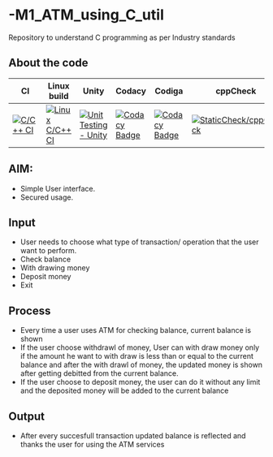 # -M1_ATM_using_C_util
Repository to understand C programming as per Industry standards
## About the code
| CI | Linux build | Unity | Codacy | Codiga | cppCheck | Dynamic Check | 
| --- | --- | --- | --- | --- | --- | --- |
[![C/C++ CI](https://github.com/Ramsaivardhanguttula/M1_ATMwithC_util/actions/workflows/Windows.yml/badge.svg)](https://github.com/Ramsaivardhanguttula/M1_ATMwithC_util/actions/workflows/Windows.yml)|[![Linux C/C++ CI](https://github.com/Ramsaivardhanguttula/M1_ATMwithC_util/actions/workflows/Linux_build.yml/badge.svg)](https://github.com/Ramsaivardhanguttula/M1_ATMwithC_util/actions/workflows/Linux_build.yml)|[![Unit Testing - Unity](https://github.com/Ramsaivardhanguttula/M1_ATMwithC_util/actions/workflows/Unity-Testing.yml/badge.svg)](https://github.com/Ramsaivardhanguttula/M1_ATMwithC_util/actions/workflows/Unity-Testing.yml)|[![Codacy Badge](https://api.codacy.com/project/badge/Grade/a1edf2417a2e46699e8245f518c674f4)](https://api.codiga.io/project/30992/status/svg)|[![Codacy Badge](https://api.codiga.io/project/30931/status/svg)](https://api.codiga.io/project/30992/status/svg)|[![StaticCheck/cppCheck](https://github.com/Ramsaivardhanguttula/M1_ATMwithC_util/actions/workflows/cppCheck.yml/badge.svg)](https://github.com/Ramsaivardhanguttula/M1_ATMwithC_util/actions/workflows/cppCheck.yml)|[![Dynamic_check](https://github.com/Ramsaivardhanguttula/M1_ATMwithC_util/actions/workflows/DynamicCheck.yml/badge.svg)](https://github.com/Ramsaivardhanguttula/M1_ATMwithC_util/actions/workflows/DynamicCheck.yml)

## AIM:
* Simple User interface.
* Secured usage.
## Input
* User needs to choose what type of transaction/ operation that the user want to perform.
* Check balance
* With drawing money
* Deposit money
* Exit

## Process
* Every time a user uses ATM for checking balance, current balance is shown
* If the user choose withdrawl of money, User can with draw money only if the amount he want to with draw is less than or equal to the current balance and after the with drawl of money, the updated money is shown after getting debitted from the current balance.
* If the user choose to deposit money, the user can do it without any limit and the deposited money will be added to the current balance

## Output
* After every succesfull transaction updated balance is reflected and thanks the user for using the ATM services
